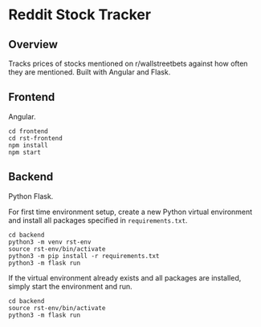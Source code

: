 # Reddit Stock Tracker

## Overview
Tracks prices of stocks mentioned on r/wallstreetbets against how often they are mentioned. Built with Angular and Flask.

## Frontend
Angular.

```
cd frontend
cd rst-frontend
npm install
npm start
```

## Backend
Python Flask.


For first time environment setup, create a new Python virtual environment and install all packages specified in `requirements.txt`.
```
cd backend
python3 -m venv rst-env
source rst-env/bin/activate
python3 -m pip install -r requirements.txt
python3 -m flask run
```

If the virtual environment already exists and all packages are installed, simply start the environment and run.
```
cd backend
source rst-env/bin/activate
python3 -m flask run
```